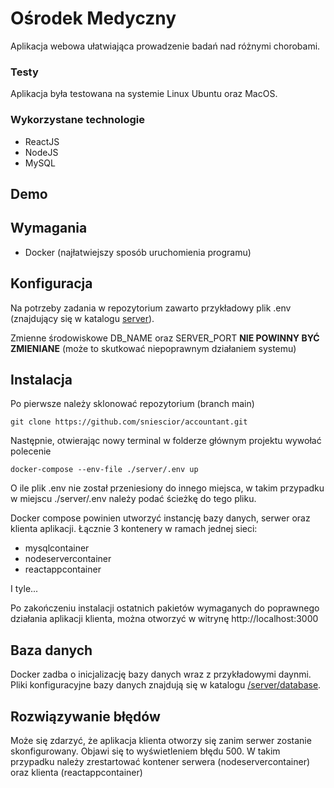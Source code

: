 # Ośrodek Medyczny
Aplikacja webowa ułatwiająca prowadzenie badań nad różnymi chorobami.

### Testy
Aplikacja była testowana na systemie Linux Ubuntu oraz MacOS.

### Wykorzystane technologie
 - ReactJS
 - NodeJS 
 - MySQL

## Demo


## Wymagania
 - Docker (najłatwiejszy sposób uruchomienia programu)

## Konfiguracja
Na potrzeby zadania w repozytorium zawarto przykładowy plik .env (znajdujący się w katalogu [server]('https://github.com/sniescior/medical-center/tree/main/server')).


Zmienne środowiskowe DB_NAME oraz SERVER_PORT __NIE POWINNY BYĆ ZMIENIANE__ (może to skutkować niepoprawnym działaniem systemu)

## Instalacja
Po pierwsze należy sklonować repozytorium (branch main)
```
git clone https://github.com/sniescior/accountant.git
```

Następnie, otwierając nowy terminal w folderze głównym projektu wywołać polecenie
```
docker-compose --env-file ./server/.env up
```

O ile plik .env nie został przeniesiony do innego miejsca, w takim przypadku w miejscu ./server/.env należy podać ścieżkę do tego pliku.

Docker compose powinien utworzyć instancję bazy danych, serwer oraz klienta aplikacji.
Łącznie 3 kontenery w ramach jednej sieci:
 - mysqlcontainer
 - nodeservercontainer
 - reactappcontainer

I tyle...

Po zakończeniu instalacji ostatnich pakietów wymaganych do poprawnego działania aplikacji klienta, można otworzyć w witrynę http://localhost:3000

## Baza danych
Docker zadba o inicjalizację bazy danych wraz z przykładowymi daynmi. Pliki konfiguracyjne bazy danych znajdują się w katalogu [/server/database]('https://github.com/sniescior/medical-center/tree/main/server/database).


## Rozwiązywanie błędów
Może się zdarzyć, że aplikacja klienta otworzy się zanim serwer zostanie skonfigurowany. Objawi się to wyświetleniem błędu 500. W takim przypadku należy zrestartować kontener serwera (nodeservercontainer) oraz klienta (reactappcontainer)

